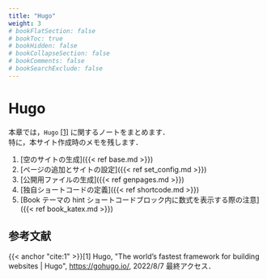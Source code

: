```yaml
---
title: "Hugo"
weight: 3
# bookFlatSection: false
# bookToc: true
# bookHidden: false
# bookCollapseSection: false
# bookComments: false
# bookSearchExclude: false
---
```


# Hugo

本章では，`Hugo` [[1]](#cite:1) に関するノートをまとめます．    
特に，本サイト作成時のメモを残します．

1. [空のサイトの生成]({{< ref base.md >}})
2. [ページの追加とサイトの設定]({{< ref set_config.md >}})
3. [公開用ファイルの生成]({{< ref genpages.md >}})
4. [独自ショートコードの定義]({{< ref shortcode.md >}})
5. [Book テーマの hint ショートコードブロック内に数式を表示する際の注意]({{< ref book_katex.md >}})

## 参考文献

{{< anchor "cite:1" >}}[1] Hugo, "The world’s fastest framework for building websites | Hugo", https://gohugo.io/, 2022/8/7 最終アクセス．    
